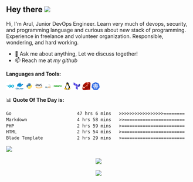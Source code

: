 ## Hey there <img src="https://media.giphy.com/media/hvRJCLFzcasrR4ia7z/giphy.gif" width="25px">

Hi, I'm Arul, Junior DevOps Engineer. Learn very much
of devops, security, and programming language and 
curious about new stack of programming. 
Experience in freelance and volunteer organization.
Responsible, wondering, and hard working.


- 💬 Ask me about anything, Let we discuss together!
- 📫 Reach me at <i>my github</i>

**Languages and Tools:**  

<code><img height="22" src="https://raw.githubusercontent.com/devicons/devicon/master/icons/go/go-original-wordmark.svg"></code>
<code><img height="22" src="https://raw.githubusercontent.com/github/explore/80688e429a7d4ef2fca1e82350fe8e3517d3494d/topics/docker/docker.png"></code>
<code><img height="22" src="https://raw.githubusercontent.com/github/explore/80688e429a7d4ef2fca1e82350fe8e3517d3494d/topics/python/python.png"></code>
<code><img height="22" src="https://raw.githubusercontent.com/github/explore/fbceb94436312b6dacde68d122a5b9c7d11f9524/topics/aws/aws.png"></code>
<code><img height="22" src="https://raw.githubusercontent.com/github/explore/80688e429a7d4ef2fca1e82350fe8e3517d3494d/topics/mysql/mysql.png"></code>
<code><img height="22" src="https://raw.githubusercontent.com/devicons/devicon/master/icons/nginx/nginx-original.svg"></code>
<code><img height="22" src="https://raw.githubusercontent.com/github/explore/80688e429a7d4ef2fca1e82350fe8e3517d3494d/topics/linux/linux.png"></code>
<code><img height="22" src="https://raw.githubusercontent.com/devicons/devicon/master/icons/terraform/terraform-original.svg"></code>
<code><img height="22" src="https://raw.githubusercontent.com/github/explore/80688e429a7d4ef2fca1e82350fe8e3517d3494d/topics/ruby/ruby.png"></code>
<code><img height="22" src="https://raw.githubusercontent.com/devicons/devicon/master/icons/kubernetes/kubernetes-plain.svg"></code>

📊 **Quote Of The Day is:**
<!--START_SECTION:waka-->

```txt
Go                         47 hrs 6 mins   >>>>>>>>>>>>>>>>>========   67.59 %
Markdown                   4 hrs 58 mins   >>=======================   07.14 %
PHP                        2 hrs 59 mins   >========================   04.28 %
HTML                       2 hrs 54 mins   >========================   04.18 %
Blade Template             2 hrs 29 mins   >========================   03.59 %
```

<!--END_SECTION:waka-->


<img src="https://user-images.githubusercontent.com/73097560/115834477-dbab4500-a447-11eb-908a-139a6edaec5c.gif"></p>


<div align="center">
  <img src="https://media.discordapp.net/attachments/1125700600387084318/1147585522127081652/rulxrstech_1.gif?width=1087&height=611">
</div>
<p  align="center">
<img src="https://user-images.githubusercontent.com/73097560/115834477-dbab4500-a447-11eb-908a-139a6edaec5c.gif"></p>

